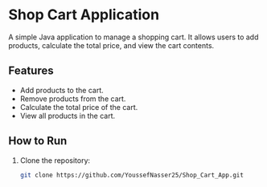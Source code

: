 # Shop Cart Application

A simple Java application to manage a shopping cart. It allows users to add products, calculate the total price, and view the cart contents.

## Features
- Add products to the cart.
- Remove products from the cart.
- Calculate the total price of the cart.
- View all products in the cart.

## How to Run
1. Clone the repository:
   ```bash
   git clone https://github.com/YoussefNasser25/Shop_Cart_App.git
